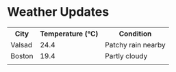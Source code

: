 # Weather Updates

<!-- WEATHER-UPDATE-START -->
<table><tr><th>City</th><th>Temperature (°C)</th><th>Condition</th></tr><tr><td>Valsad</td><td>24.4</td><td>Patchy rain nearby</td></tr><tr><td>Boston</td><td>19.4</td><td>Partly cloudy</td></tr><tr><td></td><td></td><td></td></tr></table>
<!-- WEATHER-UPDATE-END -->
